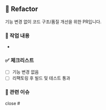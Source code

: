 ## 🔨 Refactor

기능 변경 없이 코드 구조/품질 개선을 위한 PR입니다.

### 📌 작업 내용
-

### ✅ 체크리스트

- [ ] 기능 변경 없음
- [ ] 리팩토링 후 빌드 및 테스트 통과

### 🔗 관련 이슈

close #